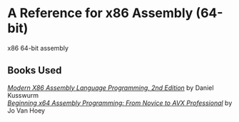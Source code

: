 # A Reference for x86 Assembly (64-bit)
x86 64-bit assembly

## Books Used
[_Modern X86 Assembly Language Programming, 2nd Edition_](https://www.amazon.com/Modern-X86-Assembly-Language-Programming/dp/1484240626/ref=sr_1_3?__mk_es_US=%C3%85M%C3%85%C5%BD%C3%95%C3%91&dchild=1&keywords=Modern+X86+Assembly+Language+Programming&qid=1625776593&sr=8-3) by Daniel Kusswurm <br />
[_Beginning x64 Assembly Programming: From Novice to AVX Professional_](https://www.amazon.com/Beginning-x64-Assembly-Programming-Professional-ebook/dp/B07ZVKM3CC/ref=sr_1_1_sspa?dchild=1&keywords=Beginning+x86+Assembly&qid=1625776678&sr=8-1-spons&psc=1&spLa=ZW5jcnlwdGVkUXVhbGlmaWVyPUExOFcwRTA3RUI5NDVFJmVuY3J5cHRlZElkPUEwNDg5NzkwM0JLNUg2UkxDQU9JTyZlbmNyeXB0ZWRBZElkPUEwMDY5NDM4MVkwS1NKMFhTM0s4RCZ3aWRnZXROYW1lPXNwX2F0ZiZhY3Rpb249Y2xpY2tSZWRpcmVjdCZkb05vdExvZ0NsaWNrPXRydWU=) by Jo Van Hoey
